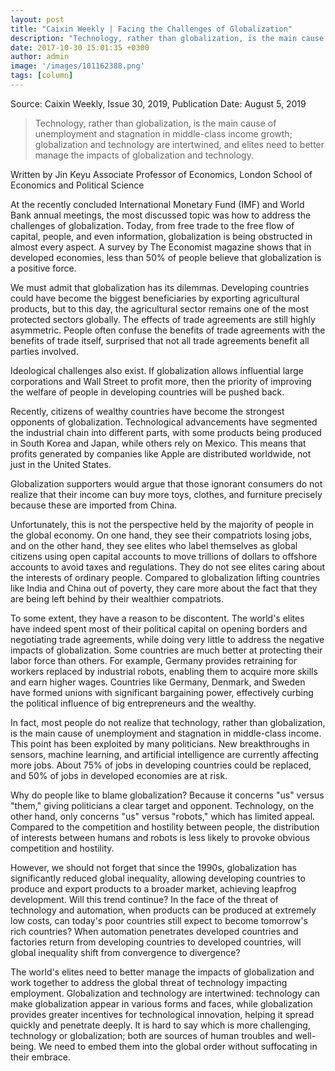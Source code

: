 ```yaml
---
layout: post
title: "Caixin Weekly | Facing the Challenges of Globalization"
description: "Technology, rather than globalization, is the main cause of unemployment and stagnation in middle-class income growth; globalization and technology are intertwined, and elites need to better manage the impacts of globalization and technology."
date: 2017-10-30 15:01:35 +0300
author: admin
image: '/images/101162388.png'
tags: [column]
---
```

Source: Caixin Weekly, Issue 30, 2019, Publication Date: August 5, 2019

> Technology, rather than globalization, is the main cause of unemployment and stagnation in middle-class income growth; globalization and technology are intertwined, and elites need to better manage the impacts of globalization and technology.

Written by Jin Keyu
Associate Professor of Economics, London School of Economics and Political Science

At the recently concluded International Monetary Fund (IMF) and World Bank annual meetings, the most discussed topic was how to address the challenges of globalization. Today, from free trade to the free flow of capital, people, and even information, globalization is being obstructed in almost every aspect. A survey by The Economist magazine shows that in developed economies, less than 50% of people believe that globalization is a positive force.

We must admit that globalization has its dilemmas. Developing countries could have become the biggest beneficiaries by exporting agricultural products, but to this day, the agricultural sector remains one of the most protected sectors globally. The effects of trade agreements are still highly asymmetric. People often confuse the benefits of trade agreements with the benefits of trade itself, surprised that not all trade agreements benefit all parties involved.

Ideological challenges also exist. If globalization allows influential large corporations and Wall Street to profit more, then the priority of improving the welfare of people in developing countries will be pushed back.

Recently, citizens of wealthy countries have become the strongest opponents of globalization. Technological advancements have segmented the industrial chain into different parts, with some products being produced in South Korea and Japan, while others rely on Mexico. This means that profits generated by companies like Apple are distributed worldwide, not just in the United States.

Globalization supporters would argue that those ignorant consumers do not realize that their income can buy more toys, clothes, and furniture precisely because these are imported from China.

Unfortunately, this is not the perspective held by the majority of people in the global economy. On one hand, they see their compatriots losing jobs, and on the other hand, they see elites who label themselves as global citizens using open capital accounts to move trillions of dollars to offshore accounts to avoid taxes and regulations. They do not see elites caring about the interests of ordinary people. Compared to globalization lifting countries like India and China out of poverty, they care more about the fact that they are being left behind by their wealthier compatriots.

To some extent, they have a reason to be discontent. The world's elites have indeed spent most of their political capital on opening borders and negotiating trade agreements, while doing very little to address the negative impacts of globalization. Some countries are much better at protecting their labor force than others. For example, Germany provides retraining for workers replaced by industrial robots, enabling them to acquire more skills and earn higher wages. Countries like Germany, Denmark, and Sweden have formed unions with significant bargaining power, effectively curbing the political influence of big entrepreneurs and the wealthy.

In fact, most people do not realize that technology, rather than globalization, is the main cause of unemployment and stagnation in middle-class income. This point has been exploited by many politicians. New breakthroughs in sensors, machine learning, and artificial intelligence are currently affecting more jobs. About 75% of jobs in developing countries could be replaced, and 50% of jobs in developed economies are at risk.

Why do people like to blame globalization? Because it concerns "us" versus "them," giving politicians a clear target and opponent. Technology, on the other hand, only concerns "us" versus "robots," which has limited appeal. Compared to the competition and hostility between people, the distribution of interests between humans and robots is less likely to provoke obvious competition and hostility.

However, we should not forget that since the 1990s, globalization has significantly reduced global inequality, allowing developing countries to produce and export products to a broader market, achieving leapfrog development. Will this trend continue? In the face of the threat of technology and automation, when products can be produced at extremely low costs, can today's poor countries still expect to become tomorrow's rich countries? When automation penetrates developed countries and factories return from developing countries to developed countries, will global inequality shift from convergence to divergence?

The world's elites need to better manage the impacts of globalization and work together to address the global threat of technology impacting employment. Globalization and technology are intertwined: technology can make globalization appear in various forms and faces, while globalization provides greater incentives for technological innovation, helping it spread quickly and penetrate deeply. It is hard to say which is more challenging, technology or globalization; both are sources of human troubles and well-being. We need to embed them into the global order without suffocating in their embrace.